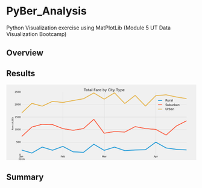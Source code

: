 # PyBer_Analysis
Python Visualization exercise using MatPlotLib (Module 5 UT Data Visualization Bootcamp)
<!---
There is a title, and there are multiple sections. (2 pt)
Each section has a heading and subheading. (2 pt)
Links to images are working and displayed correctly. (2 pt)
--->

<!---
Overview:  The purpose of the new analysis is well defined. (3 pt)
--->
## Overview


<!---
Results:  There is a description of the differences in ride-sharing data among the different city types. Ride-sharing data include the total rides, total drivers, total fares, average fare per ride and driver, and total fare by city type. (7 pt)
--->
## Results

![PyBer_fare_summary](/analysis/PyBer_fare_summary.png)

<!---
Summary:  There is a statement summarizing three business recommendations to the CEO for addressing any disparities among the city types. (4 pt)
--->
## Summary

